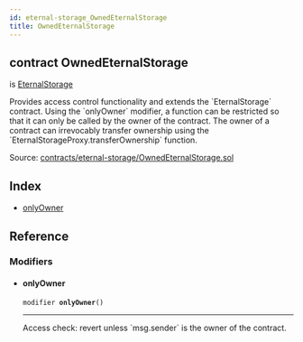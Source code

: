 ```yaml
---
id: eternal-storage_OwnedEternalStorage
title: OwnedEternalStorage
---
```


<div class="contract-doc"><div class="contract"><h2 class="contract-header"><span class="contract-kind">contract</span> OwnedEternalStorage</h2><p class="base-contracts"><span>is</span> <a href="eternal-storage_EternalStorage.html">EternalStorage</a></p><p class="description">Provides access control functionality and extends the `EternalStorage` contract. Using the `onlyOwner` modifier, a function can be restricted so that it can only be called by the owner of the contract. The owner of a contract can irrevocably transfer ownership using the `EternalStorageProxy.transferOwnership` function.</p><div class="source">Source: <a href="https://github.com/poanetwork/posdao-contracts/blob/v0.1.0/contracts/eternal-storage/OwnedEternalStorage.sol" target="_blank">contracts/eternal-storage/OwnedEternalStorage.sol</a></div></div><div class="index"><h2>Index</h2><ul><li><a href="eternal-storage_OwnedEternalStorage.html#onlyOwner">onlyOwner</a></li></ul></div><div class="reference"><h2>Reference</h2><div class="modifiers"><h3>Modifiers</h3><ul><li><div class="item modifier"><span id="onlyOwner" class="anchor-marker"></span><h4 class="name">onlyOwner</h4><div class="body"><code class="signature">modifier <strong>onlyOwner</strong><span>() </span></code><hr/><div class="description"><p>Access check: revert unless `msg.sender` is the owner of the contract.</p></div></div></div></li></ul></div></div></div>
